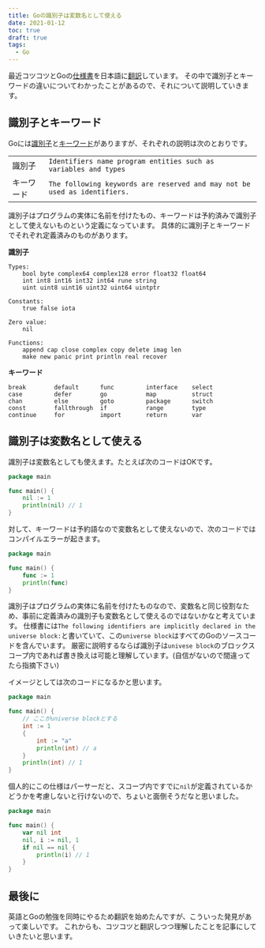 ```yaml
---
title: Goの識別子は変数名として使える
date: 2021-01-12
toc: true
draft: true
tags: 
  - Go
---
```


最近コツコツとGoの[仕様書](https://golang.org/ref/spec)を日本語に[翻訳](https://github.com/skanehira/blog/pull/4)しています。
その中で識別子とキーワードの違いについてわかったことがあるので、それについて説明していきます。

## 識別子とキーワード
Goには[識別子](https://golang.org/ref/spec#Identifiers)と[キーワード](https://golang.org/ref/spec#Keywords)がありますが、それぞれの説明は次のとおりです。

|          |                                                                         |
|----------|-------------------------------------------------------------------------|
|識別子    |`Identifiers name program entities such as variables and types`          |
|キーワード|`The following keywords are reserved and may not be used as identifiers.`|

識別子はプログラムの実体に名前を付けたもの、キーワードは予約済みで識別子として使えないものという定義になっています。
具体的に識別子とキーワードでそれぞれ定義済みのものがあります。

**識別子**
```
Types:
	bool byte complex64 complex128 error float32 float64
	int int8 int16 int32 int64 rune string
	uint uint8 uint16 uint32 uint64 uintptr

Constants:
	true false iota

Zero value:
	nil

Functions:
	append cap close complex copy delete imag len
	make new panic print println real recover
```

**キーワード**
```
break        default      func         interface    select
case         defer        go           map          struct
chan         else         goto         package      switch
const        fallthrough  if           range        type
continue     for          import       return       var
```

## 識別子は変数名として使える
識別子は変数名としても使えます。たとえば次のコードはOKです。

```go
package main

func main() {
	nil := 1
	println(nil) // 1
}
```

対して、キーワードは予約語なので変数名として使えないので、次のコードではコンパイルエラーが起きます。

```go
package main

func main() {
	func := 1
	println(func)
}
```

識別子はプログラムの実体に名前を付けたものなので、変数名と同じ役割なため、事前に定義済みの識別子も変数名として使えるのではないかなと考えています。
仕様書には`The following identifiers are implicitly declared in the universe block:`と書いていて、この`universe block`はすべてのGoのソースコードを含んでいます。
厳密に説明するならば識別子は`univese block`のブロックスコープ内であれば書き換えは可能と理解しています。(自信がないので間違ってたら指摘下さい)

イメージとしては次のコードになるかと思います。

```go
package main

func main() {
	// ここがuniverse blockとする
	int := 1
	{
		int := "a"
		println(int) // a
	}
	println(int) // 1
}
```

個人的にこの仕様はパーサーだと、スコープ内ですでに`nil`が定義されているかどうかを考慮しないと行けないので、ちょいと面倒そうだなと思いました。

```go
package main

func main() {
	var nil int
	nil, i := nil, 1
	if nil == nil {
		println(i) // 1
	}
}
```

## 最後に
英語とGoの勉強を同時にやるため翻訳を始めたんですが、こういった発見があって楽しいです。
これからも、コツコツと翻訳しつつ理解したことを記事にしていきたいと思います。
